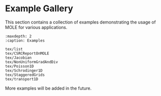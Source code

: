# Example Gallery

This section contains a collection of examples demonstrating the usage of MOLE for various applications.

```{toctree}
:maxdepth: 2
:caption: Examples

tex/list
tex/CSRCReportOnMOLE
tex/Jacobian
tex/NonUniformGradAndDiv 
tex/Poisson1D
tex/Schrodinger1D
tex/StaggeredGrids
tex/transport1D

```

More examples will be added in the future. 